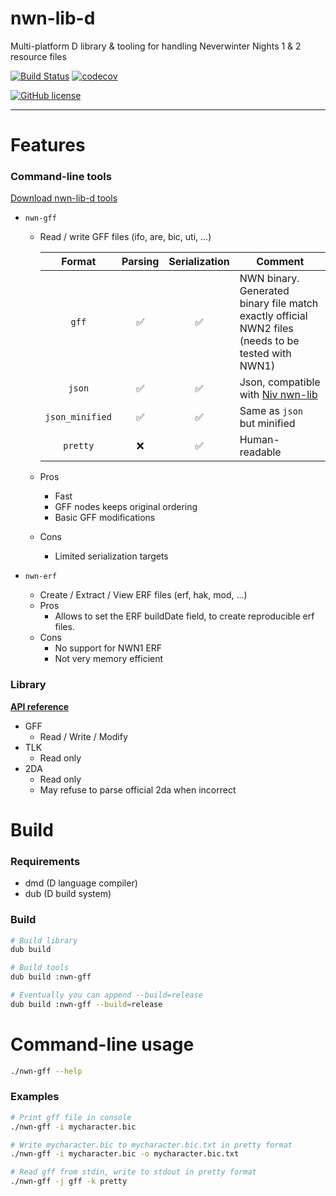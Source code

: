 # nwn-lib-d
Multi-platform D library & tooling for handling Neverwinter Nights 1 & 2 resource files

[![Build Status](https://travis-ci.org/CromFr/nwn-lib-d.svg?branch=master)](https://travis-ci.org/CromFr/nwn-lib-d)
[![codecov](https://codecov.io/gh/CromFr/nwn-lib-d/branch/master/graph/badge.svg)](https://codecov.io/gh/CromFr/nwn-lib-d)

[![GitHub license](https://img.shields.io/badge/license-GPL%203.0-blue.svg)](https://raw.githubusercontent.com/CromFr/nwn-lib-d/master/LICENSE)

---

# Features

### Command-line tools

[Download nwn-lib-d tools](https://cromfr.github.io/nwn-lib-d/)

- `nwn-gff`
  + Read / write GFF files (ifo, are, bic, uti, ...)
  
    | Format | Parsing | Serialization | Comment |
    |:------:|:-------:|:-------------:|---------|
    |`gff`| :white_check_mark:| :white_check_mark:|NWN binary. Generated binary file match exactly official NWN2 files (needs to be tested with NWN1)|
    |`json`| :white_check_mark:| :white_check_mark:|Json, compatible with [Niv nwn-lib](https://github.com/niv/nwn-lib)|
    |`json_minified`|:white_check_mark:|:white_check_mark:|Same as `json` but minified|
    |`pretty`|:x:| :white_check_mark:|Human-readable|

  + Pros
    * Fast
    * GFF nodes keeps original ordering
    * Basic GFF modifications
  + Cons
    * Limited serialization targets

- `nwn-erf`
  + Create / Extract / View ERF files (erf, hak, mod, ...)
  + Pros
    * Allows to set the ERF buildDate field, to create reproducible erf files.
  + Cons
    * No support for NWN1 ERF
    * Not very memory efficient

### Library

__[API reference](https://cromfr.github.io/nwn-lib-d/docs)__

- GFF
    + Read / Write / Modify
- TLK
    + Read only
- 2DA
    + Read only
    + May refuse to parse official 2da when incorrect


# Build

### Requirements
- dmd (D language compiler)
- dub (D build system)

### Build
```sh
# Build library
dub build

# Build tools
dub build :nwn-gff

# Eventually you can append --build=release
dub build :nwn-gff --build=release
```

# Command-line usage

```sh
./nwn-gff --help

```

### Examples
```sh
# Print gff file in console
./nwn-gff -i mycharacter.bic

# Write mycharacter.bic to mycharacter.bic.txt in pretty format
./nwn-gff -i mycharacter.bic -o mycharacter.bic.txt

# Read gff from stdin, write to stdout in pretty format
./nwn-gff -j gff -k pretty
```
